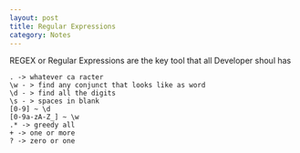 ```yaml
---
layout: post
title: Regular Expressions
category: Notes
---
```


REGEX or Regular Expressions are the key tool that all Developer shoul has

```
. -> whatever ca racter
\w - > find any conjunct that looks like as word
\d - > find all the digits
\s - > spaces in blank
[0-9] ~ \d
[0-9a-zA-Z_] ~ \w
.* -> greedy all
+ -> one or more
? -> zero or one
```
<!--stackedit_data:
eyJoaXN0b3J5IjpbLTE2ODQzNzM1NzIsLTYwNTExOTEwNF19
-->